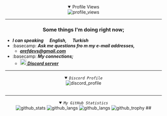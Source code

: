 <details align="center" open>
  <summary>Profile Views</summary>
  <a align="center" target="_blank" rel="noopener noreferrer" <picture>
    <source alt="profile_views" media="(prefers-color-scheme: dark)" srcset="https://count.getloli.com/get/@arefmather?theme=moebooru">
    <img alt="profile_views" src="https://count.getloli.com/get/@arefmather?theme=rule34">
  </picture></a></details>

___________________________________________________________________
### <div align="center">Some things I'm doing right now;</div>
 
 
   - ***I can speaking <img src="https://futuree.netlify.app/resimler/en-flag.svg" width="16" height="11">English, <img src="https://futuree.netlify.app/resimler/tr-flag.svg" width="16" height="11">Turkish***
   - :basecamp: ***Ask me questions fro m my e-mail addresses,***
     - ***arefdevs@gmail.com***
   - :basecamp: ***My connections;***
     - <a href="https://discord.gg/83sgqWug27" target="_blank"><img src="https://assets-global.website-files.com/6257adef93867e50d84d30e2/636e0a69f118df70ad7828d4_icon_clyde_blurple_RGB.svg" width="20px" height="20px"> ***Discord server***</a>
    
<hr>
<details align="center" open>
  <summary><code><i>Discord Profile</i></code></summary>
<div align="center">
 <picture>
    <source alt="(https://lanyard-profile-readme.vercel.app/api/1153976202600648714?theme=light&bg=809ecf&animated=false&hideDiscrim=true&borderRadius=30px&idleMessage=Probably%20doing%20something%20else...)](https://discord.com/users/1153976202600648714)">
    <img alt="discord_profile" src="https://lanyard-profile-readme.vercel.app/api/1153976202600648714?theme=light&bg=809ecf&animated=true&hideDiscrim=false&borderRadius=10px&idleMessage=I'm+probably+writing+code+on+Github.">
  </picture>
 </div>
<br>
</details>
<hr>
  
  <details align="center" open>
  <summary><code><i>My GitHub Statistics</i></code></summary>
  
  <picture>
    <source alt="github_stats" media="(prefers-color-scheme: dark)" srcset="https://github-readme-stats.vercel.app/api?username=arefmather&show_icons=true&count_private=true&theme=react&bg_color=0D1117&hide_border=true&custom_title=arefmather's+Github+Stats">
    <img alt="github_stats" src="https://github-readme-stats.vercel.app/api?username=arefmather&bg_color=30,e96443,904e95&title_color=fff&text_color=fff&count_private=true&custom_title=arefmather's+Github+Stats&icon_color=79ff97&show_icons=true">
  </picture>
  
  <picture>
    <source alt="github_streak_stats" media="(prefers-color-scheme: dark)" srcset="https://github-readme-streak-stats.herokuapp.com/?user=arefmather&theme=react&background=0D1117&count_private=true&hide_border=true">
    <img alt="github_langs" src="https://github-readme-streak-stats.herokuapp.com/?user=arefmather&theme=github-light&count_private=true&hide_border=true">
  </picture>
  
  <picture>
    <source alt="github_stats" media="(prefers-color-scheme: dark)" srcset="https://github-readme-stats.vercel.app/api/top-langs/?username=arefmather&layout=compact&theme=react&count_private=true&hide_border=true&bg_color=0D1117">
    <img alt="github_langs" src="https://github-readme-stats.vercel.app/api/top-langs/?username=arefmather&layout=compact&theme=github-light&count_private=true&hide_border=true">
  </picture>
  
  <picture>
    <source alt="github_trophy" media="(prefers-color-scheme: dark)" srcset="https://github-profile-trophy.vercel.app/?username=arefmather&theme=dark_lover&count_private=true&rank=-?,-C">
    <img alt="github_trophy" src="https://github-profile-trophy.vercel.app/?username=arefmather&theme=light&count_private=true&rank=-?,-C">
  </picture>
## 
